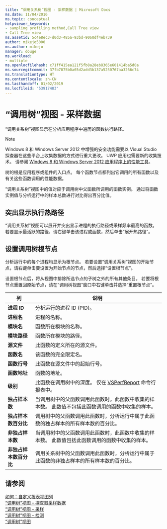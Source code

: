```yaml
---
title: “调用关系树”视图 - 采样数据 | Microsoft Docs
ms.date: 11/04/2016
ms.topic: conceptual
helpviewer_keywords:
- sampling profiling method,Call Tree view
- Call Tree view
ms.assetid: 5c4e8ec3-d0d3-485a-93bd-9060df4eb739
author: mikejo5000
ms.author: mikejo
manager: douge
ms.workload:
- multiple
ms.openlocfilehash: c71ff415ea121f5fb8a28eb8365e601414ba5d0a
ms.sourcegitcommit: 37fb7075b0a65d2add3b137a5230767aa3266c74
ms.translationtype: HT
ms.contentlocale: zh-CN
ms.lasthandoff: 01/02/2019
ms.locfileid: "53917483"
---
```

# <a name="call-tree-view---sampling-data"></a>“调用树”视图 - 采样数据
“调用关系树”视图显示在分析应用程序中遍历的函数执行路径。  
  
> [!NOTE]
>  Windows 8 和 Windows Server 2012 中增强的安全功能需要以 Visual Studio 探查器在这些平台上收集数据的方式进行重大更改。 UWP 应用也需要新的收集技术。 请参阅 [Windows 8 和 Windows Server 2012 应用程序上的性能工具](../profiling/performance-tools-on-windows-8-and-windows-server-2012-applications.md)。  
  
 树的根是应用程序或组件的入口点。 每个函数节点都列出它调用的所有函数以及有关这些函数调用的性能数据。  
  
 “调用关系树”视图中的值对应于调用树中父函数所调用的函数实例。 通过将函数实例值与分析运行中的样本总数进行对比得出百分比值。  
  
## <a name="highlight-the-execution-hot-path"></a>突出显示执行热路径  
 “调用关系树”视图可以展开并突出显示进程的执行路径或采样频率最高的函数。 若要显示最活跃的路径，请右键单击该进程或函数，然后单击“展开热路径”。  
  
## <a name="set-the-call-tree-root-node"></a>设置调用树根节点  
 分析运行中的每个进程均显示为根节点。 若要设置“调用关系树”视图的开始节点，请右键单击要设置为开始节点的节点，然后选择“设置根节点”。  
  
 设置根节点后，将从视图中排除所选节点的子树之外的所有其他条目。 若要将根节点重置回原始节点，请在“调用树视图”窗口中右键单击并选择“重置根节点”。  
  
|列|说明|  
|------------|-----------------|  
|**进程 ID**|分析运行的进程 ID (PID)。|  
|**进程名**|进程的名称。|  
|**模块名**|函数所在模块的名称。|  
|**模块路径**|函数所在模块的路径。|  
|**源文件**|此函数的定义所在的源文件。|  
|**函数名**|该函数的完全限定名。|  
|**函数行号**|此函数在源文件中的起始行号。|  
|**函数地址**|函数的地址。|  
|**级别**|此函数在调用树中的深度。 仅在 [VSPerfReport](../profiling/vsperfreport.md) 命令行报表中。|  
|**独占样本数**|当调用树中的父函数调用此函数时，此函数中收集的样本数。 此数值不包括此函数调用的函数中收集的样本。|  
|**独占样本数百分比**|调用树中的父函数调用此函数时，分析运行中属于此函数的独占样本的所有样本数的百分比。|  
|**非独占样本数**|当调用树中的父函数调用此函数时，此函数中收集的样本数。 此数值包括此函数调用的函数中收集的样本。|  
|**非独占样本数百分比**|调用关系树中的父函数调用此函数时，分析运行中属于此函数的非独占样本的所有样本数的百分比。|  
  
## <a name="see-also"></a>请参阅  
 [如何：自定义报表视图列](../profiling/how-to-customize-report-view-columns.md)   
 [“调用树”视图 - 探查器采样数据](../profiling/call-Tree-view-sampling-data.md)   
 [“调用树”视图 - 采样](../profiling/call-tree-view-dotnet-memory-sampling-data.md)   
 [“调用树”视图 - 检测](../profiling/call-tree-view-dotnet-memory-instrumentation-data.md)   
 [“调用树”视图](../profiling/call-tree-view-instrumentation-data.md)